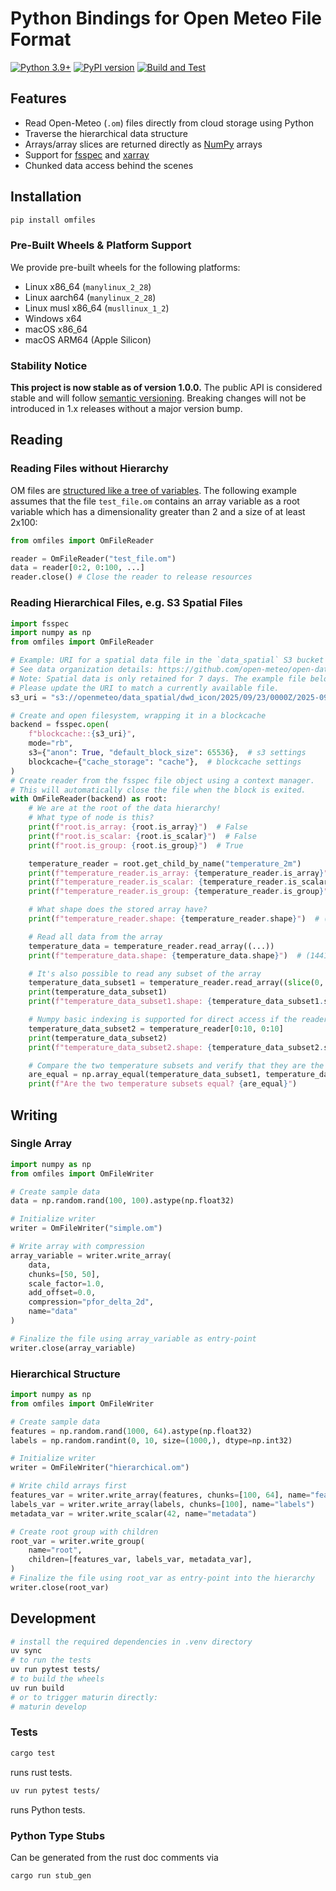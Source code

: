 # Python Bindings for Open Meteo File Format

[![Python 3.9+](https://img.shields.io/badge/python-3.9+-blue.svg)](https://www.python.org/downloads/)
[![PyPI version](https://badge.fury.io/py/omfiles.svg)](https://pypi.org/project/omfiles/)
[![Build and Test](https://github.com/open-meteo/python-omfiles/actions/workflows/build-test.yml/badge.svg)](https://github.com/open-meteo/python-omfiles/actions/workflows/build-test.yml)

## Features

- Read Open-Meteo (`.om`) files directly from cloud storage using Python
- Traverse the hierarchical data structure
- Arrays/array slices are returned directly as [NumPy](https://github.com/numpy/numpy) arrays
- Support for [fsspec](https://github.com/fsspec/filesystem_spec) and [xarray](https://github.com/pydata/xarray)
- Chunked data access behind the scenes

## Installation

```bash
pip install omfiles
```

### Pre-Built Wheels & Platform Support

We provide pre-built wheels for the following platforms:

- Linux x86_64 (`manylinux_2_28`)
- Linux aarch64 (`manylinux_2_28`)
- Linux musl x86_64 (`musllinux_1_2`)
- Windows x64
- macOS x86_64
- macOS ARM64 (Apple Silicon)


### Stability Notice

**This project is now stable as of version 1.0.0.**
The public API is considered stable and will follow [semantic versioning](https://semver.org/).
Breaking changes will not be introduced in 1.x releases without a major version bump.


## Reading

### Reading Files without Hierarchy

OM files are [structured like a tree of variables](https://github.com/open-meteo/om-file-format?tab=readme-ov-file#data-hierarchy-model).
The following example assumes that the file `test_file.om` contains an array variable as a root variable which has a dimensionality greater than 2 and a size of at least 2x100:

```python
from omfiles import OmFileReader

reader = OmFileReader("test_file.om")
data = reader[0:2, 0:100, ...]
reader.close() # Close the reader to release resources
```

### Reading Hierarchical Files, e.g. S3 Spatial Files

```python
import fsspec
import numpy as np
from omfiles import OmFileReader

# Example: URI for a spatial data file in the `data_spatial` S3 bucket
# See data organization details: https://github.com/open-meteo/open-data?tab=readme-ov-file#data-organization
# Note: Spatial data is only retained for 7 days. The example file below may no longer exist.
# Please update the URI to match a currently available file.
s3_uri = "s3://openmeteo/data_spatial/dwd_icon/2025/09/23/0000Z/2025-09-30T0000.om"

# Create and open filesystem, wrapping it in a blockcache
backend = fsspec.open(
    f"blockcache::{s3_uri}",
    mode="rb",
    s3={"anon": True, "default_block_size": 65536},  # s3 settings
    blockcache={"cache_storage": "cache"},  # blockcache settings
)
# Create reader from the fsspec file object using a context manager.
# This will automatically close the file when the block is exited.
with OmFileReader(backend) as root:
    # We are at the root of the data hierarchy!
    # What type of node is this?
    print(f"root.is_array: {root.is_array}")  # False
    print(f"root.is_scalar: {root.is_scalar}")  # False
    print(f"root.is_group: {root.is_group}")  # True

    temperature_reader = root.get_child_by_name("temperature_2m")
    print(f"temperature_reader.is_array: {temperature_reader.is_array}")  # True
    print(f"temperature_reader.is_scalar: {temperature_reader.is_scalar}")  # False
    print(f"temperature_reader.is_group: {temperature_reader.is_group}")  # False

    # What shape does the stored array have?
    print(f"temperature_reader.shape: {temperature_reader.shape}")  # (1441, 2879)

    # Read all data from the array
    temperature_data = temperature_reader.read_array((...))
    print(f"temperature_data.shape: {temperature_data.shape}")  # (1441, 2879)

    # It's also possible to read any subset of the array
    temperature_data_subset1 = temperature_reader.read_array((slice(0, 10), slice(0, 10)))
    print(temperature_data_subset1)
    print(f"temperature_data_subset1.shape: {temperature_data_subset1.shape}")  # (10, 10)

    # Numpy basic indexing is supported for direct access if the reader is an array.
    temperature_data_subset2 = temperature_reader[0:10, 0:10]
    print(temperature_data_subset2)
    print(f"temperature_data_subset2.shape: {temperature_data_subset2.shape}")  # (10, 10)

    # Compare the two temperature subsets and verify that they are the same
    are_equal = np.array_equal(temperature_data_subset1, temperature_data_subset2, equal_nan=True)
    print(f"Are the two temperature subsets equal? {are_equal}")
```

## Writing

### Single Array
```python
import numpy as np
from omfiles import OmFileWriter

# Create sample data
data = np.random.rand(100, 100).astype(np.float32)

# Initialize writer
writer = OmFileWriter("simple.om")

# Write array with compression
array_variable = writer.write_array(
    data,
    chunks=[50, 50],
    scale_factor=1.0,
    add_offset=0.0,
    compression="pfor_delta_2d",
    name="data"
)

# Finalize the file using array_variable as entry-point
writer.close(array_variable)
```

### Hierarchical Structure
```python
import numpy as np
from omfiles import OmFileWriter

# Create sample data
features = np.random.rand(1000, 64).astype(np.float32)
labels = np.random.randint(0, 10, size=(1000,), dtype=np.int32)

# Initialize writer
writer = OmFileWriter("hierarchical.om")

# Write child arrays first
features_var = writer.write_array(features, chunks=[100, 64], name="features", compression="pfor_delta_2d")
labels_var = writer.write_array(labels, chunks=[100], name="labels")
metadata_var = writer.write_scalar(42, name="metadata")

# Create root group with children
root_var = writer.write_group(
    name="root",
    children=[features_var, labels_var, metadata_var],
)
# Finalize the file using root_var as entry-point into the hierarchy
writer.close(root_var)
```


## Development

```bash
# install the required dependencies in .venv directory
uv sync
# to run the tests
uv run pytest tests/
# to build the wheels
uv run build
# or to trigger maturin directly:
# maturin develop
```

### Tests

```bash
cargo test
```

runs rust tests.

```bash
uv run pytest tests/
```

runs Python tests.

### Python Type Stubs

Can be generated from the rust doc comments via

```bash
cargo run stub_gen
```
